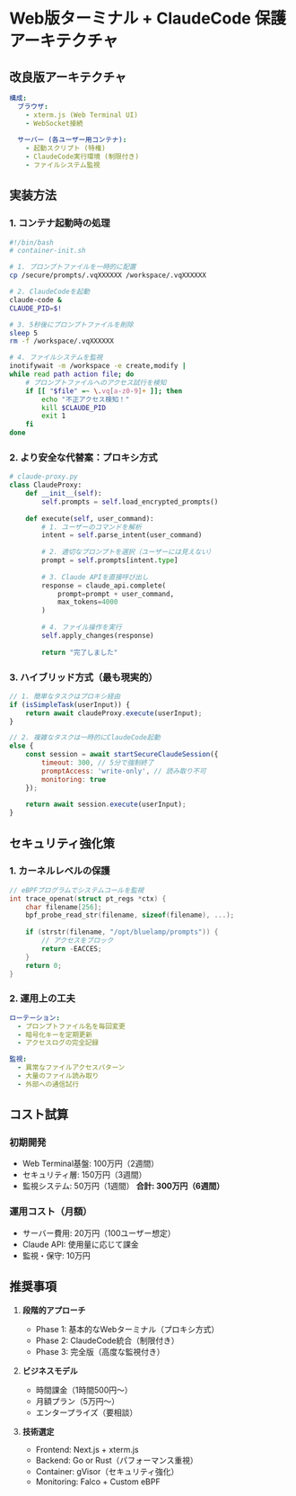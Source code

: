 # Web版ターミナル + ClaudeCode 保護アーキテクチャ

## 改良版アーキテクチャ

```yaml
構成:
  ブラウザ:
    - xterm.js (Web Terminal UI)
    - WebSocket接続
  
  サーバー (各ユーザー用コンテナ):
    - 起動スクリプト (特権)
    - ClaudeCode実行環境 (制限付き)
    - ファイルシステム監視
```

## 実装方法

### 1. コンテナ起動時の処理

```bash
#!/bin/bash
# container-init.sh

# 1. プロンプトファイルを一時的に配置
cp /secure/prompts/.vqXXXXXX /workspace/.vqXXXXXX

# 2. ClaudeCodeを起動
claude-code &
CLAUDE_PID=$!

# 3. 5秒後にプロンプトファイルを削除
sleep 5
rm -f /workspace/.vqXXXXXX

# 4. ファイルシステムを監視
inotifywait -m /workspace -e create,modify |
while read path action file; do
    # プロンプトファイルへのアクセス試行を検知
    if [[ "$file" =~ \.vq[a-z0-9]+ ]]; then
        echo "不正アクセス検知！"
        kill $CLAUDE_PID
        exit 1
    fi
done
```

### 2. より安全な代替案：プロキシ方式

```python
# claude-proxy.py
class ClaudeProxy:
    def __init__(self):
        self.prompts = self.load_encrypted_prompts()
        
    def execute(self, user_command):
        # 1. ユーザーのコマンドを解析
        intent = self.parse_intent(user_command)
        
        # 2. 適切なプロンプトを選択（ユーザーには見えない）
        prompt = self.prompts[intent.type]
        
        # 3. Claude APIを直接呼び出し
        response = claude_api.complete(
            prompt=prompt + user_command,
            max_tokens=4000
        )
        
        # 4. ファイル操作を実行
        self.apply_changes(response)
        
        return "完了しました"
```

### 3. ハイブリッド方式（最も現実的）

```javascript
// 1. 簡単なタスクはプロキシ経由
if (isSimpleTask(userInput)) {
    return await claudeProxy.execute(userInput);
}

// 2. 複雑なタスクは一時的にClaudeCode起動
else {
    const session = await startSecureClaudeSession({
        timeout: 300, // 5分で強制終了
        promptAccess: 'write-only', // 読み取り不可
        monitoring: true
    });
    
    return await session.execute(userInput);
}
```

## セキュリティ強化策

### 1. カーネルレベルの保護

```c
// eBPFプログラムでシステムコールを監視
int trace_openat(struct pt_regs *ctx) {
    char filename[256];
    bpf_probe_read_str(filename, sizeof(filename), ...);
    
    if (strstr(filename, "/opt/bluelamp/prompts")) {
        // アクセスをブロック
        return -EACCES;
    }
    return 0;
}
```

### 2. 運用上の工夫

```yaml
ローテーション:
  - プロンプトファイル名を毎回変更
  - 暗号化キーを定期更新
  - アクセスログの完全記録

監視:
  - 異常なファイルアクセスパターン
  - 大量のファイル読み取り
  - 外部への通信試行
```

## コスト試算

### 初期開発
- Web Terminal基盤: 100万円（2週間）
- セキュリティ層: 150万円（3週間）
- 監視システム: 50万円（1週間）
**合計: 300万円（6週間）**

### 運用コスト（月額）
- サーバー費用: 20万円（100ユーザー想定）
- Claude API: 使用量に応じて課金
- 監視・保守: 10万円

## 推奨事項

1. **段階的アプローチ**
   - Phase 1: 基本的なWebターミナル（プロキシ方式）
   - Phase 2: ClaudeCode統合（制限付き）
   - Phase 3: 完全版（高度な監視付き）

2. **ビジネスモデル**
   - 時間課金（1時間500円〜）
   - 月額プラン（5万円〜）
   - エンタープライズ（要相談）

3. **技術選定**
   - Frontend: Next.js + xterm.js
   - Backend: Go or Rust（パフォーマンス重視）
   - Container: gVisor（セキュリティ強化）
   - Monitoring: Falco + Custom eBPF
